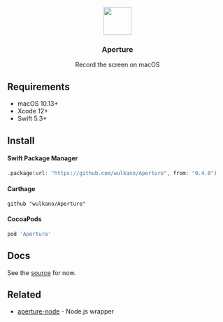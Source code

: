 <p align="center">
  <img src="Media/aperture-logo.svg" width="64" height="64">
  <h3 align="center">Aperture</h3>
  <p align="center">Record the screen on macOS</p>
</p>

## Requirements

- macOS 10.13+
- Xcode 12+
- Swift 5.3+

## Install

#### Swift Package Manager

```swift
.package(url: "https://github.com/wulkano/Aperture", from: "0.4.0")
```

#### Carthage

```
github "wulkano/Aperture"
```

#### CocoaPods

```ruby
pod 'Aperture'
```

## Docs

See the [source](Sources/Aperture/Aperture.swift) for now.

## Related

- [aperture-node](https://github.com/wulkano/aperture-node) - Node.js wrapper
